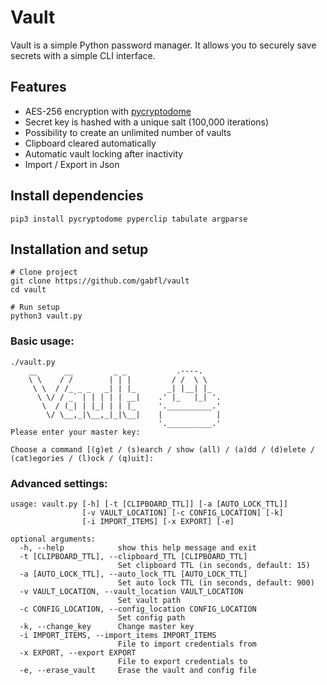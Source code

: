 # Vault

Vault is a simple Python password manager. It allows you to securely save secrets with a simple CLI interface.

## Features

 - AES-256 encryption with [pycryptodome](http://legrandin.github.io/pycryptodome/)
 - Secret key is hashed with a unique salt (100,000 iterations)
 - Possibility to create an unlimited number of vaults
 - Clipboard cleared automatically
 - Automatic vault locking after inactivity
 - Import / Export in Json

## Install dependencies

```
pip3 install pycryptodome pyperclip tabulate argparse
```

## Installation and setup

```
# Clone project
git clone https://github.com/gabfl/vault
cd vault

# Run setup
python3 vault.py
```

### Basic usage:
```
./vault.py
    __      __         _ _           .----.
    \ \    / /        | | |         / /  \ \
     \ \  / /_ _ _   _| | |_       _| |__| |_
      \ \/ / _` | | | | | __|    .' |_   |_| '.
       \  / (_| | |_| | | |_     '.__________.'
        \/ \__,_|\__,_|_|\__|    |            |
                                 '.__________.'
Please enter your master key:

Choose a command [(g)et / (s)earch / show (all) / (a)dd / (d)elete / (cat)egories / (l)ock / (q)uit]:
```

### Advanced settings:

```
usage: vault.py [-h] [-t [CLIPBOARD_TTL]] [-a [AUTO_LOCK_TTL]]
                [-v VAULT_LOCATION] [-c CONFIG_LOCATION] [-k]
                [-i IMPORT_ITEMS] [-x EXPORT] [-e]

optional arguments:
  -h, --help            show this help message and exit
  -t [CLIPBOARD_TTL], --clipboard_TTL [CLIPBOARD_TTL]
                        Set clipboard TTL (in seconds, default: 15)
  -a [AUTO_LOCK_TTL], --auto_lock_TTL [AUTO_LOCK_TTL]
                        Set auto lock TTL (in seconds, default: 900)
  -v VAULT_LOCATION, --vault_location VAULT_LOCATION
                        Set vault path
  -c CONFIG_LOCATION, --config_location CONFIG_LOCATION
                        Set config path
  -k, --change_key      Change master key
  -i IMPORT_ITEMS, --import_items IMPORT_ITEMS
                        File to import credentials from
  -x EXPORT, --export EXPORT
                        File to export credentials to
  -e, --erase_vault     Erase the vault and config file
```
